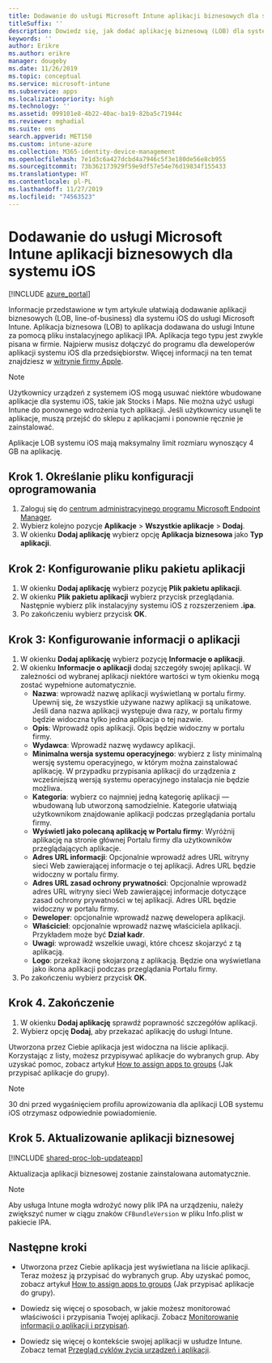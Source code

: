 ```yaml
---
title: Dodawanie do usługi Microsoft Intune aplikacji biznesowych dla systemu iOS
titleSuffix: ''
description: Dowiedz się, jak dodać aplikację biznesową (LOB) dla systemu iOS do usługi Microsoft Intune.
keywords: ''
author: Erikre
ms.author: erikre
manager: dougeby
ms.date: 11/26/2019
ms.topic: conceptual
ms.service: microsoft-intune
ms.subservice: apps
ms.localizationpriority: high
ms.technology: ''
ms.assetid: 099101e8-4b22-40ac-ba19-82ba5c71944c
ms.reviewer: mghadial
ms.suite: ems
search.appverid: MET150
ms.custom: intune-azure
ms.collection: M365-identity-device-management
ms.openlocfilehash: 7e1d3c6a427dcbd4a7946c5f3e180de56e8cb955
ms.sourcegitcommit: 73b362173929f59e9df57e54e76d19834f155433
ms.translationtype: HT
ms.contentlocale: pl-PL
ms.lasthandoff: 11/27/2019
ms.locfileid: "74563523"
---
```

# <a name="add-an-ios-line-of-business-app-to-microsoft-intune"></a>Dodawanie do usługi Microsoft Intune aplikacji biznesowych dla systemu iOS

[!INCLUDE [azure_portal](../includes/azure_portal.md)]

Informacje przedstawione w tym artykule ułatwiają dodawanie aplikacji biznesowych (LOB, line-of-business) dla systemu iOS do usługi Microsoft Intune. Aplikacja biznesowa (LOB) to aplikacja dodawana do usługi Intune za pomocą pliku instalacyjnego aplikacji IPA. Aplikacja tego typu jest zwykle pisana w firmie. Najpierw musisz dołączyć do programu dla deweloperów aplikacji systemu iOS dla przedsiębiorstw. Więcej informacji na ten temat znajdziesz w [witrynie firmy Apple](https://developer.apple.com/programs/ios/enterprise/).

>[!NOTE]
>Użytkownicy urządzeń z systemem iOS mogą usuwać niektóre wbudowane aplikacje dla systemu iOS, takie jak Stocks i Maps. Nie można użyć usługi Intune do ponownego wdrożenia tych aplikacji. Jeśli użytkownicy usunęli te aplikacje, muszą przejść do sklepu z aplikacjami i ponownie ręcznie je zainstalować.
>
>Aplikacje LOB systemu iOS mają maksymalny limit rozmiaru wynoszący 4 GB na aplikację.

## <a name="step-1-specify-the-software-setup-file"></a>Krok 1. Określanie pliku konfiguracji oprogramowania

1. Zaloguj się do [centrum administracyjnego programu Microsoft Endpoint Manager](https://go.microsoft.com/fwlink/?linkid=2109431).
2. Wybierz kolejno pozycje **Aplikacje** > **Wszystkie aplikacje** > **Dodaj**.
3. W okienku **Dodaj aplikację** wybierz opcję **Aplikacja biznesowa** jako **Typ aplikacji**.

## <a name="step-2-configure-the-app-package-file"></a>Krok 2: Konfigurowanie pliku pakietu aplikacji

1. W okienku **Dodaj aplikację** wybierz pozycję **Plik pakietu aplikacji**.
2. W okienku **Plik pakietu aplikacji** wybierz przycisk przeglądania. Następnie wybierz plik instalacyjny systemu iOS z rozszerzeniem **.ipa**.
3. Po zakończeniu wybierz przycisk **OK**.


## <a name="step-3-configure-app-information"></a>Krok 3: Konfigurowanie informacji o aplikacji

1. W okienku **Dodaj aplikację** wybierz pozycję **Informacje o aplikacji**.
2. W okienku **Informacje o aplikacji** dodaj szczegóły swojej aplikacji. W zależności od wybranej aplikacji niektóre wartości w tym okienku mogą zostać wypełnione automatycznie.
    - **Nazwa**: wprowadź nazwę aplikacji wyświetlaną w portalu firmy. Upewnij się, że wszystkie używane nazwy aplikacji są unikatowe. Jeśli dana nazwa aplikacji występuje dwa razy, w portalu firmy będzie widoczna tylko jedna aplikacja o tej nazwie.
    - **Opis**: Wprowadź opis aplikacji. Opis będzie widoczny w portalu firmy.
    - **Wydawca**: Wprowadź nazwę wydawcy aplikacji.
    - **Minimalna wersja systemu operacyjnego**: wybierz z listy minimalną wersję systemu operacyjnego, w którym można zainstalować aplikację. W przypadku przypisania aplikacji do urządzenia z wcześniejszą wersją systemu operacyjnego instalacja nie będzie możliwa.
    - **Kategoria**: wybierz co najmniej jedną kategorię aplikacji — wbudowaną lub utworzoną samodzielnie. Kategorie ułatwiają użytkownikom znajdowanie aplikacji podczas przeglądania portalu firmy.
    - **Wyświetl jako polecaną aplikację w Portalu firmy**: Wyróżnij aplikację na stronie głównej Portalu firmy dla użytkowników przeglądających aplikacje.
    - **Adres URL informacji**: Opcjonalnie wprowadź adres URL witryny sieci Web zawierającej informacje o tej aplikacji. Adres URL będzie widoczny w portalu firmy.
    - **Adres URL zasad ochrony prywatności**: Opcjonalnie wprowadź adres URL witryny sieci Web zawierającej informacje dotyczące zasad ochrony prywatności w tej aplikacji. Adres URL będzie widoczny w portalu firmy.
    - **Deweloper**: opcjonalnie wprowadź nazwę dewelopera aplikacji.
    - **Właściciel**: opcjonalnie wprowadź nazwę właściciela aplikacji. Przykładem może być **Dział kadr**.
    - **Uwagi**: wprowadź wszelkie uwagi, które chcesz skojarzyć z tą aplikacją.
    - **Logo**: przekaż ikonę skojarzoną z aplikacją. Będzie ona wyświetlana jako ikona aplikacji podczas przeglądania Portalu firmy.
3. Po zakończeniu wybierz przycisk **OK**.

## <a name="step-4-finish-up"></a>Krok 4. Zakończenie

1. W okienku **Dodaj aplikację** sprawdź poprawność szczegółów aplikacji.
2. Wybierz opcję **Dodaj**, aby przekazać aplikację do usługi Intune.

Utworzona przez Ciebie aplikacja jest widoczna na liście aplikacji. Korzystając z listy, możesz przypisywać aplikacje do wybranych grup. Aby uzyskać pomoc, zobacz artykuł [How to assign apps to groups](apps-deploy.md) (Jak przypisać aplikacje do grupy).

> [!NOTE]
> 30 dni przed wygaśnięciem profilu aprowizowania dla aplikacji LOB systemu iOS otrzymasz odpowiednie powiadomienie.

## <a name="step-5-update-a-line-of-business-app"></a>Krok 5. Aktualizowanie aplikacji biznesowej

[!INCLUDE [shared-proc-lob-updateapp](../includes/shared-proc-lob-updateapp.md)]

Aktualizacja aplikacji biznesowej zostanie zainstalowana automatycznie.

> [!NOTE]
> Aby usługa Intune mogła wdrożyć nowy plik IPA na urządzeniu, należy zwiększyć numer w ciągu znaków `CFBundleVersion` w pliku Info.plist w pakiecie IPA.

## <a name="next-steps"></a>Następne kroki

- Utworzona przez Ciebie aplikacja jest wyświetlana na liście aplikacji. Teraz możesz ją przypisać do wybranych grup. Aby uzyskać pomoc, zobacz artykuł [How to assign apps to groups](apps-deploy.md) (Jak przypisać aplikacje do grupy).

- Dowiedz się więcej o sposobach, w jakie możesz monitorować właściwości i przypisania Twojej aplikacji. Zobacz [Monitorowanie informacji o aplikacji i przypisań](apps-monitor.md).

- Dowiedz się więcej o kontekście swojej aplikacji w usłudze Intune. Zobacz temat [Przegląd cyklów życia urządzeń i aplikacji](../fundamentals/device-lifecycle.md).
